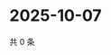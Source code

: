 # 2025-10-07

共 0 条

<!-- BEGIN ZHIHUQUESTIONS -->
<!-- 最后更新时间 Tue Oct 07 2025 22:11:56 GMT+0800 (China Standard Time) -->

<!-- END ZHIHUQUESTIONS -->
